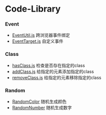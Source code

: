 # Code-Library

### Event
* [EventUtil.js](./js/Event/EventUtil) 跨浏览器事件绑定
* [EventTarget.js](./js/Event/EventTarget) 自定义事件

### Class
* [hasClass.js](./js/Class/hasClass) 检查是否存在指定的class
* [addClass.js](./js/Class/addClass) 给指定的元素添加指定的class
* [removeClass.js](./js/Class/removeClass) 给指定的元素移除指定的class

### Random
* [RandomColor](./js/Random/RandomColor) 随机生成颜色
* [RandomNumber](./js/Random/RandomNumber) 随机生成数字
